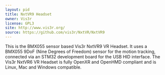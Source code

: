 ```yaml
---
layout: pid
title: NxtVR9 Headset
owner: Vis3r
license: GPL3
site: http://www.vis3r.org/
source: https://github.com/vis3r/NxtVR/NxtVR9
---
```

This is the BMX055 sensor based Vis3r NxtVR9 VR Headset. It uses a BMX055 9DoF (Nine Degrees of Freedom) sensor for the motion tracking, connected via an STM32 development board for the USB HID interface. The Vis3r NxtVR6 VR Headset is fully OpenXR and OpenHMD compliant and is Linux, Mac and Windows compatible.
